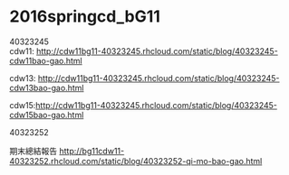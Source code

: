 # 2016springcd_bG11

</h3>40323245</h3>
<br/>
cdw11: <a href="http://cdw11bg11-40323245.rhcloud.com/static/blog/40323245-cdw11bao-gao.html">http://cdw11bg11-40323245.rhcloud.com/static/blog/40323245-cdw11bao-gao.html</a>

cdw13: <a href="http://cdw11bg11-40323245.rhcloud.com/static/blog/40323245-cdw13bao-gao.html">http://cdw11bg11-40323245.rhcloud.com/static/blog/40323245-cdw13bao-gao.html</a>

cdw15:<a href="http://cdw11bg11-40323245.rhcloud.com/static/blog/40323245-cdw15bao-gao.html">http://cdw11bg11-40323245.rhcloud.com/static/blog/40323245-cdw15bao-gao.html</a>


</h3>40323252</h3>

期末總結報告 http://bg11cdw11-40323252.rhcloud.com/static/blog/40323252-qi-mo-bao-gao.html